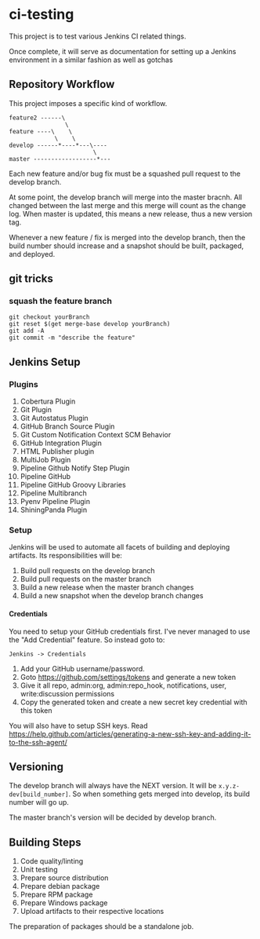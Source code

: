 # ci-testing
This project is to test various Jenkins CI related things.

Once complete, it will serve as documentation for setting up a Jenkins environment in a similar fashion as well as gotchas

## Repository Workflow

This project imposes a specific kind of workflow.


```
feature2 ------\
                \
feature ----\    \
             \    \
develop ------*----*---\----
                        \
master ------------------*---
```

Each new feature and/or bug fix must be a squashed pull request to the develop branch.

At some point, the develop branch will merge into the master bracnh. All changed between the last merge and this merge will count as the change log. When master is updated, this means a new release, thus a new version tag.

Whenever a new feature / fix is merged into the develop branch, then the build number should increase and a snapshot should be built, packaged, and deployed.

## git tricks

### squash the feature branch

```
git checkout yourBranch
git reset $(get merge-base develop yourBranch)
git add -A
git commit -m "describe the feature"
```

## Jenkins Setup

### Plugins

1. Cobertura Plugin
2. Git Plugin
3. Git Autostatus Plugin
4. GitHub Branch Source Plugin
5. Git Custom Notification Context SCM Behavior
6. GitHub Integration Plugin
7. HTML Publisher plugin
8. MultiJob Plugin
9. Pipeline Github Notify Step Plugin
10. Pipeline GitHub
11. Pipeline GitHub Groovy Libraries
12. Pipeline Multibranch
13. Pyenv Pipeline Plugin
14. ShiningPanda Plugin

### Setup

Jenkins will be used to automate all facets of building and deploying artifacts. Its responsibilities will be:

1. Build pull requests on the develop branch
2. Build pull requests on the master branch
3. Build a new release when the master branch changes
4. Build a new snapshot when the develop branch changes


#### Credentials

You need to setup your GitHub credentials first. I've never managed to use the "Add Credential" feature. So instead goto to:

`Jenkins -> Credentials`

1. Add your GitHub username/password.
2. Goto https://github.com/settings/tokens and generate a new token
3. Give it all repo, admin:org, admin:repo_hook, notifications, user, write:discussion permissions
4. Copy the generated token and create a new secret key credential with this token

You will also have to setup SSH keys. Read https://help.github.com/articles/generating-a-new-ssh-key-and-adding-it-to-the-ssh-agent/

## Versioning

The develop branch will always have the NEXT version. It will be `x.y.z-dev[build_number]`. So when something gets merged into develop, its build number will go up.

The master branch's version will be decided by develop branch.

## Building Steps

1. Code quality/linting
2. Unit testing
3. Prepare source distribution
4. Prepare debian package
5. Prepare RPM package
6. Prepare Windows package
7. Upload artifacts to their respective locations


The preparation of packages should be a standalone job.
